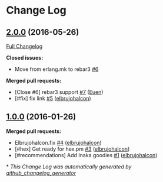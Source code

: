 # Change Log

## [2.0.0](https://github.com/inaka/validerl/tree/2.0.0) (2016-05-26)
[Full Changelog](https://github.com/inaka/validerl/compare/1.0.0...2.0.0)

**Closed issues:**

- Move from erlang.mk to rebar3 [\#6](https://github.com/inaka/validerl/issues/6)

**Merged pull requests:**

- \[Close \#6\] rebar3 support [\#7](https://github.com/inaka/validerl/pull/7) ([Euen](https://github.com/Euen))
- \[\#fix\] fix link [\#5](https://github.com/inaka/validerl/pull/5) ([elbrujohalcon](https://github.com/elbrujohalcon))

## [1.0.0](https://github.com/inaka/validerl/tree/1.0.0) (2016-01-26)
**Merged pull requests:**

- Elbrujohalcon.fix [\#4](https://github.com/inaka/validerl/pull/4) ([elbrujohalcon](https://github.com/elbrujohalcon))
- \[\#hex\] Get ready for hex.pm [\#3](https://github.com/inaka/validerl/pull/3) ([elbrujohalcon](https://github.com/elbrujohalcon))
- \[\#recommendations\] Add Inaka goodies [\#1](https://github.com/inaka/validerl/pull/1) ([elbrujohalcon](https://github.com/elbrujohalcon))



\* *This Change Log was automatically generated by [github_changelog_generator](https://github.com/skywinder/Github-Changelog-Generator)*